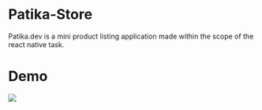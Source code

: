 # Patika-Store
Patika.dev is a mini product listing application made within the scope of the react native task.

# Demo
![](src/data/introduction-video.gif)
